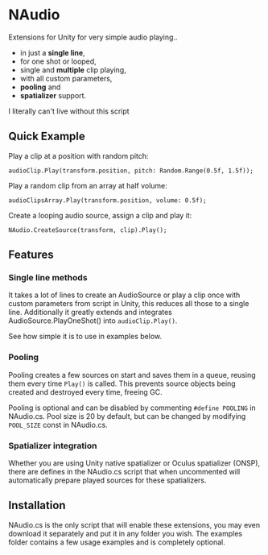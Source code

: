 # NAudio
Extensions for Unity for very simple audio playing..
+ in just a **single line**,
+ for one shot or looped,
+ single and **multiple** clip playing,
+ with all custom parameters,
+ **pooling** and
+ **spatializer** support.

I literally can't live without this script

## Quick Example

Play a clip at a position with random pitch:

```
audioClip.Play(transform.position, pitch: Random.Range(0.5f, 1.5f));
```

Play a random clip from an array at half volume:

```
audioClipsArray.Play(transform.position, volume: 0.5f);
```

Create a looping audio source, assign a clip and play it:

```
NAudio.CreateSource(transform, clip).Play();
```

## Features

### Single line methods
It takes a lot of lines to create an AudioSource or play a clip once with custom parameters from script in Unity, this reduces all those to a single line.
Additionally it greatly extends and integrates AudioSource.PlayOneShot() into `audioClip.Play()`.

See how simple it is to use in examples below.

### Pooling
Pooling creates a few sources on start and saves them in a queue, reusing them every time `Play()` is called. This prevents source objects being created and destroyed every time, freeing GC.

Pooling is optional and can be disabled by commenting `#define POOLING` in NAudio.cs. Pool size is 20 by default, but can be changed by modifying `POOL_SIZE` const in NAudio.cs.

### Spatializer integration
Whether you are using Unity native spatializer or Oculus spatializer (ONSP), there are defines in the NAudio.cs script that when uncommented will automatically prepare played sources for these spatializers.

## Installation
NAudio.cs is the only script that will enable these extensions, you may even download it separately and put it in any folder you wish. The examples folder contains a few usage examples and is completely optional.
